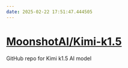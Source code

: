 ```yaml
---
date: 2025-02-22 17:51:47.444505
---
```


# [MoonshotAI/Kimi-k1.5](https://github.com/MoonshotAI/Kimi-k1.5)

GitHub repo for Kimi k1.5 AI model